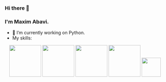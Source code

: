 ### Hi there 👋
### I'm Maxim Abavi.
- 🔭 I’m currently working on Python.
- My skills:
<div id="header" align="center">
  <img src="https://avatars.dzeninfra.ru/get-zen_doc/1585195/pub_64d60032988c39793866fcdd_64d631c2fccaed70b4af58b1/scale_2400" width="100"/>
  <img src="https://inspector.dev/wp-content/uploads/2023/04/logo-python-django-300x99.png" width="100"/>
  <img src="https://cdn.hashnode.com/res/hashnode/image/upload/v1626011903279/kYED2-zjr.png?w=1600&h=840&fit=crop&crop=entropy&auto=compress,format&format=webp" width="100"/>
  <img src="https://timeweb.com/media/default/0001/01/7de8a5546252f62982c4536cd44b5d674c44e5d8.png" width="100"/>
  <img src="https://nuts-agency.ru/upload/iblock/c85/c85c41cb1a6a982a82cb858f4f3ff23f.png" width="60"/>
</div>

<!--
**afghan1363/afghan1363** is a ✨ _special_ ✨ repository because its `README.md` (this file) appears on your GitHub profile.

Here are some ideas to get you started:


- 🌱 I’m currently learning ...
- 👯 I’m looking to collaborate on ...
- 🤔 I’m looking for help with ...
- 💬 Ask me about ...
- 📫 How to reach me: ...
- 😄 Pronouns: ...
- ⚡ Fun fact: ...
-->
